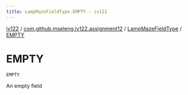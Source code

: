 ```yaml
---
title: LampMazeFieldType.EMPTY - iv122
---
```


[iv122](../../index.md) / [com.github.mseleng.iv122.assignment12](../index.md) / [LampMazeFieldType](index.md) / [EMPTY](.)

# EMPTY

`EMPTY`

An empty field

